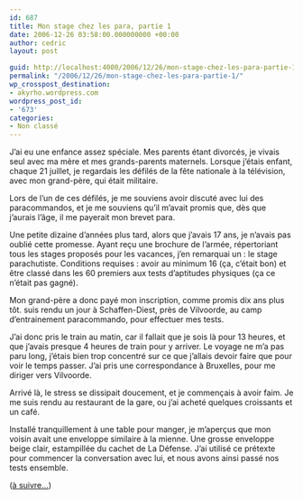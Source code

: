 ```yaml
---
id: 687
title: Mon stage chez les para, partie 1
date: 2006-12-26 03:58:00.000000000 +00:00
author: cedric
layout: post

guid: http://localhost:4000/2006/12/26/mon-stage-chez-les-para-partie-1.html
permalink: "/2006/12/26/mon-stage-chez-les-para-partie-1/"
wp_crosspost_destination:
- akyrho.wordpress.com
wordpress_post_id:
- '673'
categories:
- Non classé
---
```

J’ai eu une enfance assez spéciale. Mes parents étant divorcés, je vivais seul avec ma mère et mes grands-parents maternels. Lorsque j’étais enfant, chaque 21 juillet, je regardais les défilés de la fête nationale à la télévision, avec mon grand-père, qui était militaire.

Lors de l’un de ces défilés, je me souviens avoir discuté avec lui des paracommandos, et je me souviens qu’il m’avait promis que, dès que j’aurais l’âge, il me payerait mon brevet para.

Une petite dizaine d’années plus tard, alors que j’avais 17 ans, je n’avais pas oublié cette promesse. Ayant reçu une brochure de l’armée, répertoriant tous les stages proposés pour les vacances, j’en remarquai un : le stage parachutiste. Conditions requises : avoir au minimum 16 (ça, c’était bon) et être classé dans les 60 premiers aux tests d’aptitudes physiques (ça ce n’était pas gagné).

Mon grand-père a donc payé mon inscription, comme promis dix ans plus tôt. suis rendu un jour à Schaffen-Diest, près de Vilvoorde, au camp d’entrainement paracommando, pour effectuer mes tests.

J’ai donc pris le train au matin, car il fallait que je sois là pour 13 heures, et que j’avais presque 4 heures de train pour y arriver. Le voyage ne m’a pas paru long, j’étais bien trop concentré sur ce que j’allais devoir faire que pour voir le temps passer. J’ai pris une correspondance à Bruxelles, pour me diriger vers Vilvoorde.

Arrivé là, le stress se dissipait doucement, et je commençais à avoir faim. Je me suis rendu au restaurant de la gare, ou j’ai acheté quelques croissants et un café.

Installé tranquillement à une table pour manger, je m’aperçus que mon voisin avait une enveloppe similaire à la mienne. Une grosse enveloppe beige clair, estampillée du cachet de La Défense. J’ai utilisé ce prétexte pour commencer la conversation avec lui, et nous avons ainsi passé nos tests ensemble.

([à suivre…](/blog/2007/01/04/mon-stage-chez-les-para-partie-2/))